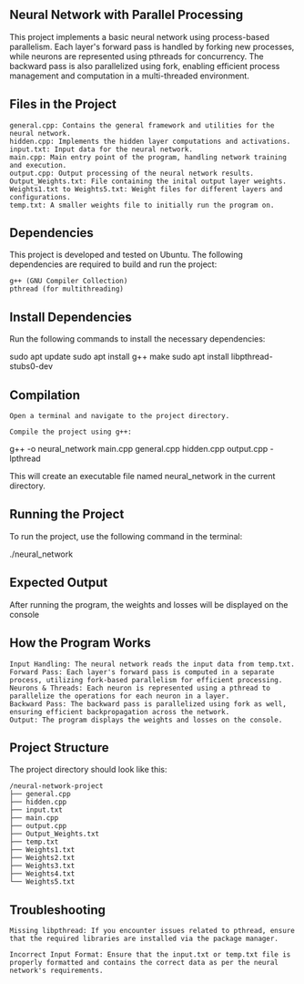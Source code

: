 ## Neural Network with Parallel Processing

This project implements a basic neural network using process-based parallelism. Each layer's forward pass is handled by forking new processes, while neurons are represented using pthreads for concurrency. The backward pass is also parallelized using fork, enabling efficient process management and computation in a multi-threaded environment.

## Files in the Project

    general.cpp: Contains the general framework and utilities for the neural network.
    hidden.cpp: Implements the hidden layer computations and activations.
    input.txt: Input data for the neural network.
    main.cpp: Main entry point of the program, handling network training and execution.
    output.cpp: Output processing of the neural network results.
    Output_Weights.txt: File containing the inital output layer weights.
    Weights1.txt to Weights5.txt: Weight files for different layers and configurations.
    temp.txt: A smaller weights file to initially run the program on.

## Dependencies

This project is developed and tested on Ubuntu. The following dependencies are required to build and run the project:

    g++ (GNU Compiler Collection)
    pthread (for multithreading)

## Install Dependencies

Run the following commands to install the necessary dependencies:

sudo apt update
sudo apt install g++ make
sudo apt install libpthread-stubs0-dev

## Compilation

    Open a terminal and navigate to the project directory.

    Compile the project using g++:

g++ -o neural_network main.cpp general.cpp hidden.cpp output.cpp -lpthread

This will create an executable file named neural_network in the current directory.

## Running the Project

To run the project, use the following command in the terminal:

./neural_network

## Expected Output

After running the program, the weights and losses will be displayed on the console

## How the Program Works

    Input Handling: The neural network reads the input data from temp.txt.
    Forward Pass: Each layer's forward pass is computed in a separate process, utilizing fork-based parallelism for efficient processing.
    Neurons & Threads: Each neuron is represented using a pthread to parallelize the operations for each neuron in a layer.
    Backward Pass: The backward pass is parallelized using fork as well, ensuring efficient backpropagation across the network.
    Output: The program displays the weights and losses on the console.

## Project Structure

The project directory should look like this:

```
/neural-network-project
├── general.cpp
├── hidden.cpp
├── input.txt
├── main.cpp
├── output.cpp
├── Output_Weights.txt
├── temp.txt
├── Weights1.txt
├── Weights2.txt
├── Weights3.txt
├── Weights4.txt
└── Weights5.txt
```


## Troubleshooting

    Missing libpthread: If you encounter issues related to pthread, ensure that the required libraries are installed via the package manager.

    Incorrect Input Format: Ensure that the input.txt or temp.txt file is properly formatted and contains the correct data as per the neural network's requirements.
